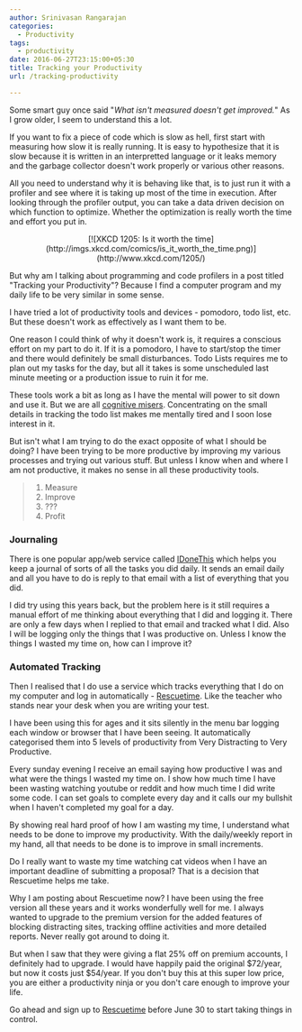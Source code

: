 ```yaml
---
author: Srinivasan Rangarajan
categories:
  - Productivity
tags:
  - productivity
date: 2016-06-27T23:15:00+05:30
title: Tracking your Productivity
url: /tracking-productivity

---
```



Some smart guy once said "*What isn't measured doesn't get improved.*" As I grow older, I seem to understand this a lot. 

If you want to fix a piece of code which is slow as hell, first start with measuring how slow it is really running. It is easy to hypothesize that it is slow because it is written in an interpretted language or it leaks memory and the garbage collector doesn't work properly or various other reasons. 

<!--more-->

All you need to understand why it is behaving like that, is to just run it with a profiler and see where it is taking up most of the time in execution. After looking through the profiler output, you can take a data driven decision on which function to optimize. Whether the optimization is really worth the time and effort you put in.

<center>
[![XKCD 1205: Is it worth the time](http://imgs.xkcd.com/comics/is_it_worth_the_time.png)](http://www.xkcd.com/1205/)
</center>

But why am I talking about programming and code profilers in a post titled "Tracking your Productivity"? Because I find a computer program and my daily life to be very similar in some sense.

I have tried a lot of productivity tools and devices - pomodoro, todo list, etc. But these doesn't work as effectively as I want them to be. 

One reason I could think of why it doesn't work is, it requires a conscious effort on my part to do it. If it is a pomodoro, I have to start/stop the timer and there would definitely be small disturbances. Todo Lists requires me to plan out my tasks for the day, but all it takes is some unscheduled last minute meeting or a production issue to ruin it for me. 

These tools work a bit as long as I have the mental will power to sit down and use it. But we are all [cognitive misers](https://en.wikipedia.org/wiki/Cognitive_miser). Concentrating on the small details in tracking the todo list makes me mentally tired and I soon lose interest in it. 

But isn't what I am trying to do the exact opposite of what I should be doing? I have been trying to be more productive by improving my various processes and trying out various stuff. But unless I know when and where I am not productive, it makes no sense in all these productivity tools. 

> 1. Measure
> 1. Improve
> 1. ???
> 1. Profit

### Journaling

There is one popular app/web service called [IDoneThis](https://home.idonethis.com/) which helps you keep a journal of sorts of all the tasks you did daily. It sends an email daily and all you have to do is reply to that email with a list of everything that you did. 

I did try using this years back, but the problem here is it still requires a manual effort of me thinking about everything that I did and logging it. There are only a few days when I replied to that email and tracked what I did. Also I will be logging only the things that I was productive on. Unless I know the things I wasted my time on, how can I improve it?

### Automated Tracking

Then I realised that I do use a service which tracks everything that I do on my computer and log in automatically - [Rescuetime](https://www.rescuetime.com/ref/23622). Like the teacher who stands near your desk when you are writing your test. 

I have been using this for ages and it sits silently in the menu bar logging each window or browser that I have been seeing. It automatically categorised them into 5 levels of productivity from Very Distracting to Very Productive. 

Every sunday evening I receive an email saying how productive I was and what were the things I wasted my time on. I show how much time I have been wasting watching youtube or reddit and how much time I did write some code. I can set goals to complete every day and it calls our my bullshit when I haven't completed my goal for a day. 

By showing real hard proof of how I am wasting my time, I understand what needs to be done to improve my productivity. With the daily/weekly report in my hand, all that needs to be done is to improve in small increments. 

Do I really want to waste my time watching cat videos when I have an important deadline of submitting a proposal? That is a decision that Rescuetime helps me take.

Why I am posting about Rescuetime now? I have been using the free version all these years and it works wonderfully well for me. I always wanted to upgrade to the premium version for the added features of blocking distracting sites, tracking offline activities and more detailed reports. Never really got around to doing it.

But when I saw that they were giving a flat 25% off on premium accounts, I definitely had to upgrade. I would have happily paid the original $72/year, but now it costs just $54/year. If you don't buy this at this super low price, you are either a productivity ninja or you don't care enough to improve your life.

Go ahead and sign up to [Rescuetime](https://www.rescuetime.com/ref/23622) before June 30 to start taking things in control.
